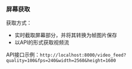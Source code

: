 ### 屏幕获取
获取方式：
- 实时截取屏幕部分，并将其转换为帧图片保存
- 以API的形式获取视频流

API接口示例：`http://localhost:8000/video_feed?quality=100&fps=240&width=2560&height=1600`